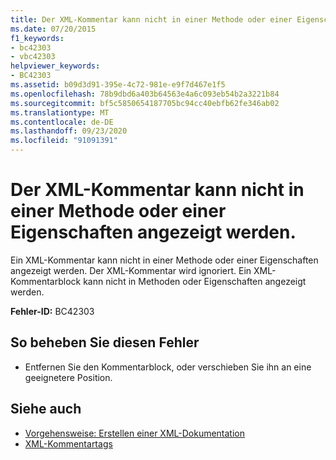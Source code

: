 ```yaml
---
title: Der XML-Kommentar kann nicht in einer Methode oder einer Eigenschaften angezeigt werden.
ms.date: 07/20/2015
f1_keywords:
- bc42303
- vbc42303
helpviewer_keywords:
- BC42303
ms.assetid: b09d3d91-395e-4c72-981e-e9f7d467e1f5
ms.openlocfilehash: 78b9dbd6a403b64563e4a6c093eb54b2a3221b84
ms.sourcegitcommit: bf5c5850654187705bc94cc40ebfb62fe346ab02
ms.translationtype: MT
ms.contentlocale: de-DE
ms.lasthandoff: 09/23/2020
ms.locfileid: "91091391"
---
```

# <a name="xml-comment-cannot-appear-within-a-method-or-a-property"></a>Der XML-Kommentar kann nicht in einer Methode oder einer Eigenschaften angezeigt werden.

Ein XML-Kommentar kann nicht in einer Methode oder einer Eigenschaften angezeigt werden. Der XML-Kommentar wird ignoriert. Ein XML-Kommentarblock kann nicht in Methoden oder Eigenschaften angezeigt werden.  
  
 **Fehler-ID:** BC42303  
  
## <a name="to-correct-this-error"></a>So beheben Sie diesen Fehler  
  
- Entfernen Sie den Kommentarblock, oder verschieben Sie ihn an eine geeignetere Position.  
  
## <a name="see-also"></a>Siehe auch

- [Vorgehensweise: Erstellen einer XML-Dokumentation](../programming-guide/program-structure/how-to-create-xml-documentation.md)
- [XML-Kommentartags](../language-reference/xmldoc/index.md)
